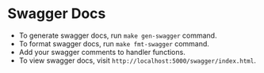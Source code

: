 # Swagger Docs

- To generate swagger docs, run `make gen-swagger` command.
- To format swagger docs, run `make fmt-swagger` command.
- Add your swagger comments to handler functions.
- To view swagger docs, visit `http://localhost:5000/swagger/index.html`.
